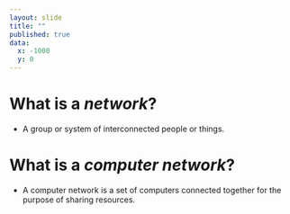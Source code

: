 ```yaml
---
layout: slide
title: ""
published: true
data:
  x: -1000
  y: 0
---
```

# What is a *network*? 
   + A group or system of interconnected people or things.

# What is a *computer network*?
   + A computer network is a set of computers connected together for the purpose of sharing resources.
